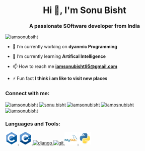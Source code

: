 <h1 align="center">Hi 👋, I'm Sonu Bisht</h1>
<h3 align="center">A passionate SOftware developer from India</h3>

<p align="left"> <img src="https://komarev.com/ghpvc/?username=iamsonubsiht&label=Profile%20views&color=0e75b6&style=flat" alt="iamsonubsiht" /> </p>

- 🔭 I’m currently working on **dyanmic Programming**

- 🌱 I’m currently learning **Artifical Intelligence**

- 📫 How to reach me **iamsonubisht95@gmail.com**

- ⚡ Fun fact **I think i am like to visit new places**

<h3 align="left">Connect with me:</h3>
<p align="left">
<a href="https://linkedin.com/in/iamsonubisht" target="blank"><img align="center" src="https://raw.githubusercontent.com/rahuldkjain/github-profile-readme-generator/master/src/images/icons/Social/linked-in-alt.svg" alt="iamsonubisht" height="30" width="40" /></a>
<a href="https://fb.com/sonu bisht" target="blank"><img align="center" src="https://raw.githubusercontent.com/rahuldkjain/github-profile-readme-generator/master/src/images/icons/Social/facebook.svg" alt="sonu bisht" height="30" width="40" /></a>
<a href="https://instagram.com/iamsonubisht" target="blank"><img align="center" src="https://raw.githubusercontent.com/rahuldkjain/github-profile-readme-generator/master/src/images/icons/Social/instagram.svg" alt="iamsonubisht" height="30" width="40" /></a>
<a href="https://codeforces.com/profile/iamosnubisht" target="blank"><img align="center" src="https://raw.githubusercontent.com/rahuldkjain/github-profile-readme-generator/master/src/images/icons/Social/codeforces.svg" alt="iamosnubisht" height="30" width="40" /></a>
<a href="https://www.leetcode.com/iamsonubisht" target="blank"><img align="center" src="https://raw.githubusercontent.com/rahuldkjain/github-profile-readme-generator/master/src/images/icons/Social/leet-code.svg" alt="iamsonubisht" height="30" width="40" /></a>
</p>

<h3 align="left">Languages and Tools:</h3>
<p align="left"> <a href="https://www.cprogramming.com/" target="_blank" rel="noreferrer"> <img src="https://raw.githubusercontent.com/devicons/devicon/master/icons/c/c-original.svg" alt="c" width="40" height="40"/> </a> <a href="https://www.w3schools.com/cpp/" target="_blank" rel="noreferrer"> <img src="https://raw.githubusercontent.com/devicons/devicon/master/icons/cplusplus/cplusplus-original.svg" alt="cplusplus" width="40" height="40"/> </a> <a href="https://www.djangoproject.com/" target="_blank" rel="noreferrer"> <img src="https://cdn.worldvectorlogo.com/logos/django.svg" alt="django" width="40" height="40"/> </a> <a href="https://git-scm.com/" target="_blank" rel="noreferrer"> <img src="https://www.vectorlogo.zone/logos/git-scm/git-scm-icon.svg" alt="git" width="40" height="40"/> </a> <a href="https://www.mysql.com/" target="_blank" rel="noreferrer"> <img src="https://raw.githubusercontent.com/devicons/devicon/master/icons/mysql/mysql-original-wordmark.svg" alt="mysql" width="40" height="40"/> </a> <a href="https://www.python.org" target="_blank" rel="noreferrer"> <img src="https://raw.githubusercontent.com/devicons/devicon/master/icons/python/python-original.svg" alt="python" width="40" height="40"/> </a> </p>
